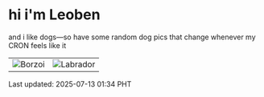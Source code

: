 # hi i'm Leoben

and i like dogs—so have some random dog pics that change whenever my CRON feels like it

|  |  |
|--------|----------|
| ![Borzoi](https://random-dog-vercel.vercel.app/api/random-borzoi?v=1752341651) | ![Labrador](https://random-dog-vercel.vercel.app/api/random-labrador?v=1752341651) |

Last updated: 2025-07-13 01:34 PHT
